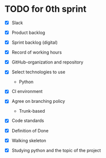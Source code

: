 # TODO for 0th sprint

- [x] Slack

- [x] Product backlog

- [x] Sprint backlog (digital)

- [x] Record of working hours

- [x] GitHub-organization and repository

- [x] Select technologies to use
	- Python
- [x] CI environment

- [x] Agree on branching policy
	- Trunk-based
	
- [x] Code standards

- [x] Definition of Done

- [x] Walking skeleton

- [x] Studying python and the topic of the project

